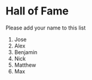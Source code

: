 # Hall of Fame
Please add your name to this list

1. Jose
2. Alex
3. Benjamin
4. Nick
5. Matthew
6. Max
